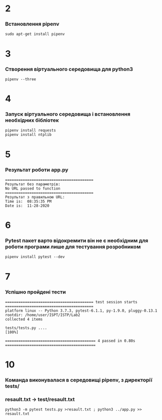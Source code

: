 # 2

### Встановлення pipenv
```
sudo apt-get install pipenv
```
# 3
### Створення віртуального середовища для python3
```
pipenv --three
```
# 4
### Запуск віртуального середовища і встановлення необхідних бібліотек
``` 
pipenv install requests
pipenv install ntplib
```
# 5
### Результат роботи app.py
```
========================================
Результат без параметрів: 
No URL passed to function
========================================
Результат з правильною URL: 
Time is:  08:35:35 PM
Date is:  11-28-2020
```

# 6
###  Pytest пакет варто відокремити він не є необхідним для роботи програми лише для тестування розробником
``` 
pipenv install pytest --dev
```
# 7 
### Успішно пройдені тести
```
======================================== test session starts ========================================
platform linux -- Python 3.7.3, pytest-6.1.1, py-1.9.0, pluggy-0.13.1
rootdir: /home/user/ISPT/ISTP/Lab2
collected 4 items                                                                                   

tests/tests.py ....                                                                           [100%]

========================================= 4 passed in 0.80s =========================================
```
# 10
### Команда виконувалася в середовищі pipenv, з директорії tests/ 
### resault.txt -> test/resault.txt 
```
python3 -m pytest tests.py >resault.txt ; python3 ../app.py >> resault.txt
``` 